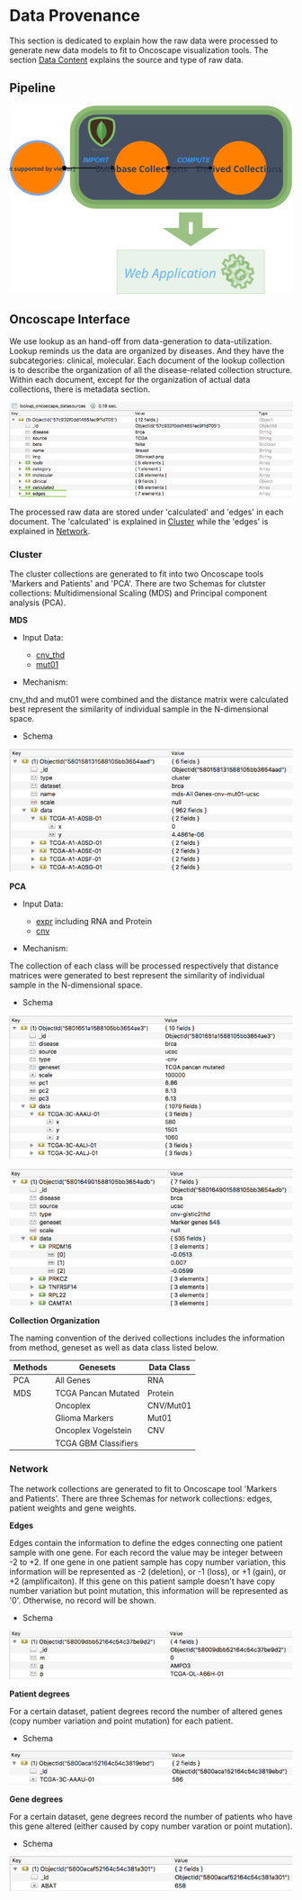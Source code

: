 
# Data Provenance

This section is dedicated to explain how the raw data were processed to generate new data models to fit to Oncoscape visualization tools. The section <a href='#data-content'>Data Content</a> explains the source and type of raw data.

## Pipeline

![Data Processing Pipeline](/images/datapipeline2.svg)

## Oncoscape Interface

We use lookup as an hand-off from data-generation to data-utilization. Lookup reminds us the data are organized by diseases. And they have the subcategories: clinical, molecular. Each document of the lookup collection is to describe the organization of all the disease-related collection structure. Within each document, except for the organization of actual data collections, there is metadata section. 

![One example of lookup do3cument](/images/lookup_doc.png)

The processed raw data are stored under 'calculated' and 'edges' in each document. The 'calculated' is explained in <a href='#cluster'>Cluster</a> while the 'edges' is explained in <a href='#network'>Network</a>.

### Cluster

The cluster collections are generated to fit into two Oncoscape tools 'Markers and Patients' and 'PCA'. There are two Schemas for clutster collections: Multidimensional Scaling (MDS) and Principal component analysis (PCA).


**MDS**

- Input Data:
  * <a href='#data-type7'>cnv_thd</a>
  * <a href='#data-type7'>mut01</a>

- Mechanism:

cnv_thd and mut01 were combined and the distance matrix were calculated best represent the similarity of individual sample in the N-dimensional space.

- Schema

![mds collection schema](/images/mds.png)


**PCA**

- Input Data:
  * <a href='#data-type7'>expr</a> including RNA and Protein
  * <a href='#data-type7'>cnv</a>

- Mechanism:

The collection of each class will be processed respectively that distance matrices were generated to best represent the similarity of individual sample in the N-dimensional space.

- Schema

![pca scores collection schema](/images/pcascore.png)

![pca loading schema](/images/pcaloading.png)


**Collection Organization**

The naming convention of the derived collections includes the information from method, geneset as well as data class listed below.

Methods | Genesets | Data Class
--------- | ----------- | -----------
PCA | All Genes | RNA
MDS | TCGA Pancan Mutated | Protein
    | Oncoplex | CNV/Mut01
    | Glioma Markers | Mut01
    | Oncoplex Vogelstein | CNV
    | TCGA GBM Classifiers |    

### Network

The network collections are generated to fit to Oncoscape tool 'Markers and Patients'. There are three Schemas for network collections: edges, patient weights and gene weights.


**Edges**

Edges contain the information to define the edges connecting one patient sample with one gene. For each record the value may be integer between -2 to +2. If one gene in one patient sample has copy number variation, this information will be represented as -2 (deletion), or -1 (loss), or +1 (gain), or +2 (amplificaiton). If this gene on this patient sample doesn't have copy number variation but point mutation, this information will be represented as '0'. Otherwise, no record will be shown. 

- Schema

![edges schema](/images/edge.png)


**Patient degrees**

For a certain dataset, patient degrees record the number of altered genes (copy number variation and point mutation) for each patient.

- Schema

![ptdegree schema](/images/ptdegree.png)


**Gene degrees**

For a certain dataset, gene degrees record the number of patients who have this gene altered (either caused by copy number varation or point mutation).

- Schema

![genedegree schema](/images/genedegree.png)
